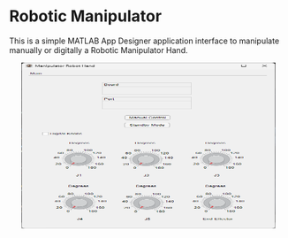 # Robotic Manipulator

This is a simple MATLAB App Designer application interface to manipulate manually or digitally a Robotic Manipulator Hand.

<p align="center">
  <img width="460" height="300" src="img/interface.png">
</p>